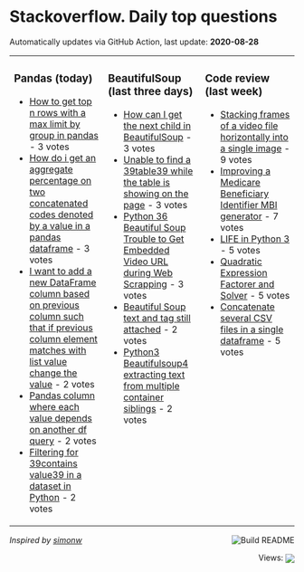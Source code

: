 # Stackoverflow. Daily top questions 

Automatically updates via GitHub Action, last update: **<!-- date starts -->2020-08-28<!-- date ends -->**


<table><tr><td valign="top" width="33%">

### Pandas (today)
<!-- pandas starts -->
* [How to get top n rows with a max limit by group in pandas](https://stackoverflow.com/questions/63639543/how-to-get-top-n-rows-with-a-max-limit-by-group-in-pandas) - 3 votes
* [How do i get an aggregate percentage on two concatenated codes denoted by a value in a pandas dataframe](https://stackoverflow.com/questions/63638948/how-do-i-get-an-aggregate-percentage-on-two-concatenated-codes-denoted-by-a-valu) - 3 votes
* [I want to add a new DataFrame column based on previous column such that if previous column element matches with list value change the value](https://stackoverflow.com/questions/63636992/i-want-to-add-a-new-dataframe-column-based-on-previous-column-such-that-if-previ) - 2 votes
* [Pandas column where each value depends on another df query](https://stackoverflow.com/questions/63629740/pandas-column-where-each-value-depends-on-another-df-query) - 2 votes
* [Filtering for 39contains value39 in a dataset in Python](https://stackoverflow.com/questions/63628564/filtering-for-contains-value-in-a-dataset-in-python) - 2 votes
<!-- pandas ends -->
</td><td valign="top" width="34%">


### BeautifulSoup (last three days)
<!-- beautifulsoup starts -->
* [How can I get the next child in BeautifulSoup](https://stackoverflow.com/questions/63596897/how-can-i-get-the-next-child-in-beautifulsoup) - 3 votes
* [Unable to find a 39table39 while the table is showing on the page](https://stackoverflow.com/questions/63583094/unable-to-find-a-table-while-the-table-is-showing-on-the-page) - 3 votes
* [Python 36 Beautiful Soup  Trouble to Get Embedded Video URL during Web Scrapping](https://stackoverflow.com/questions/63595233/python-3-6-beautiful-soup-trouble-to-get-embedded-video-url-during-web-scrappi) - 3 votes
* [Beautiful Soup text and tag still attached](https://stackoverflow.com/questions/63601174/beautiful-soup-text-and-tag-still-attached) - 2 votes
* [Python3 Beautifulsoup4 extracting text from multiple container siblings](https://stackoverflow.com/questions/63587502/python3-beautifulsoup4-extracting-text-from-multiple-container-siblings) - 2 votes
<!-- beautifulsoup ends -->
</td><td valign="top" width="34%">


### Сode review (last week)
<!-- python starts -->
* [Stacking frames of a video file horizontally into a single image](https://codereview.stackexchange.com/questions/248338/stacking-frames-of-a-video-file-horizontally-into-a-single-image) - 9 votes
* [Improving a Medicare Beneficiary Identifier MBI generator](https://codereview.stackexchange.com/questions/248438/improving-a-medicare-beneficiary-identifier-mbi-generator) - 7 votes
* [LIFE in Python 3](https://codereview.stackexchange.com/questions/248491/life-in-python-3) - 5 votes
* [Quadratic Expression Factorer and Solver](https://codereview.stackexchange.com/questions/248281/quadratic-expression-factorer-and-solver) - 5 votes
* [Concatenate several CSV files in a single dataframe](https://codereview.stackexchange.com/questions/248359/concatenate-several-csv-files-in-a-single-dataframe) - 5 votes
<!-- python ends -->
</td></tr></table>

<a href="https://github.com/hp0404/hp0404/actions"><img src="https://github.com/hp0404/hp0404/workflows/Build%20README/badge.svg" align="right" alt="Build README"></a> <p>*Inspired by  [simonw](https://github.com/simonw/simonw)*</p>

<div align="right">
<p></p> Views:
<img src="https://profile-counter.glitch.me/hp0404/count.svg" align="center">
</div>